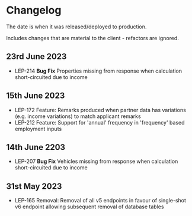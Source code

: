 # Changelog

The date is when it was released/deployed to production.

Includes changes that are material to the client - refactors are ignored.

## 23rd June 2023

* LEP-214 **Bug Fix** Properties missing from response when calculation short-circuited due to income

## 15th June 2023

* LEP-172 Feature: Remarks produced when partner data has variations (e.g. income variations) to match applicant remarks
* LEP-212 Feature: Support for 'annual' frequency in 'frequency' based employment inputs

## 14th June 2203

* LEP-207 **Bug Fix** Vehicles missing from response when calculation short-circuited due to income

## 31st May 2023

* LEP-165 Removal: Removal of all v5 endpoints in favour of single-shot v6 endpoint allowing subsequent removal of database tables
